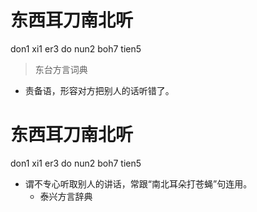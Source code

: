 # 东西耳刀南北听
don1 xi1 er3 do nun2 boh7 tien5
> 东台方言词典
- 责备语，形容对方把别人的话听错了。

# 东西耳刀南北听
don1 xi1 er3 do nun2 boh7 tien5
+ 谓不专心听取别人的讲话，常跟“南北耳朵打苍蝇”句连用。
  * 泰兴方言辞典
